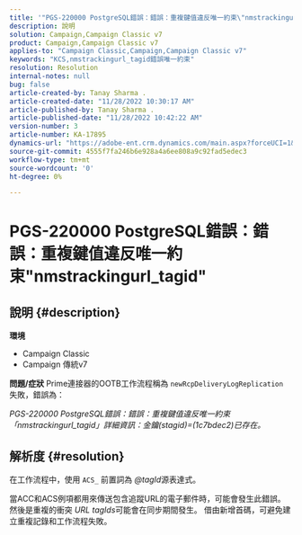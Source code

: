 ```yaml
---
title: '"PGS-220000 PostgreSQL錯誤：錯誤：重複鍵值違反唯一約束\"nmstrackingurl_tagid"\"'
description: 說明
solution: Campaign,Campaign Classic v7
product: Campaign,Campaign Classic v7
applies-to: "Campaign Classic,Campaign,Campaign Classic v7"
keywords: "KCS,nmstrackingurl_tagid錯誤唯一約束"
resolution: Resolution
internal-notes: null
bug: false
article-created-by: Tanay Sharma .
article-created-date: "11/28/2022 10:30:17 AM"
article-published-by: Tanay Sharma .
article-published-date: "11/28/2022 10:42:22 AM"
version-number: 3
article-number: KA-17895
dynamics-url: "https://adobe-ent.crm.dynamics.com/main.aspx?forceUCI=1&pagetype=entityrecord&etn=knowledgearticle&id=71f5a1a5-076f-ed11-9562-6045bd006239"
source-git-commit: 4555f7fa246b6e928a4a6ee808a9c92fad5edec3
workflow-type: tm+mt
source-wordcount: '0'
ht-degree: 0%

---
```


# PGS-220000 PostgreSQL錯誤：錯誤：重複鍵值違反唯一約束&quot;nmstrackingurl_tagid&quot;

## 說明 {#description}

<b>環境</b>
- Campaign Classic
- Campaign 傳統v7



<b>問題/症狀</b>
Prime連接器的OOTB工作流程稱為 `newRcpDeliveryLogReplication` 失敗，錯誤為：

*PGS-220000 PostgreSQL錯誤：錯誤：重複鍵值違反唯一約束「nmstrackingurl_tagid」詳細資訊：金鑰(stagid)=(1c7bdec2)已存在。*


## 解析度 {#resolution}


在工作流程中，使用 `ACS_` 前置詞為 *@tagId*&#x200B;源表達式。

當ACC和ACS例項都用來傳送包含追蹤URL的電子郵件時，可能會發生此錯誤。 然後是重複的衝突 *URL* *tagIds*&#x200B;可能會在同步期間發生。 借由新增首碼，可避免建立重複記錄和工作流程失敗。
